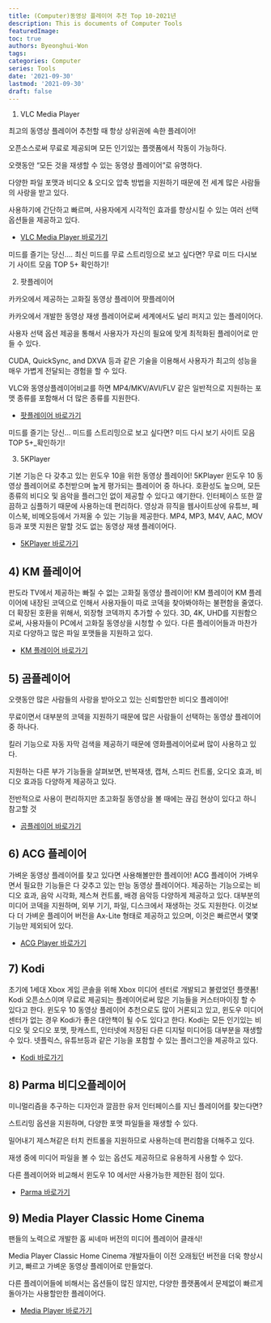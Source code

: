 ```yaml
---
title: (Computer)동영상 플레이어 추천 Top 10-2021년
description: This is documents of Computer Tools
featuredImage: 
toc: true
authors: Byeonghui-Won
tags:
categories: Computer
series: Tools
date: '2021-09-30'
lastmod: '2021-09-30'
draft: false
---
```





1) VLC Media Player

최고의 동영상 플레이어 추천할 때 항상 상위권에 속한 플레이어!

오픈소스로써 무료로 제공되며 모든 인기있는 플랫폼에서 작동이 가능하다.

오랫동안 “모든 것을 재생할 수 있는 동영상 플레이어”로 유명하다.

다양한 파일 포맷과 비디오 & 오디오 압축 방법을 지원하기 때문에 전 세계 많은 사람들의 사랑을 받고 있다.

사용하기에 간단하고 빠르며, 사용자에게 시각적인 효과를 향상시킬 수 있는 여러 선택 옵션들을 제공하고 있다.


* [VLC Media Player 바로가기](http://www.videolan.org/vlc/download-windows.html)

미드를 즐기는 당신…. 최신 미드를 무료 스트리밍으로 보고 싶다면?
무료 미드 다시보기 사이트 모음 TOP 5+ 확인하기!

2) 팟플레이어

카카오에서 제공하는 고화질 동영상 플레이어 팟플레이어

카카오에서 개발한 동영상 재생 플레이어로써 세계에서도 널리 퍼지고 있는 플레이어다.

사용자 선택 옵션 제공을 통해서 사용자가 자신의 필요에 맞게 최적화된 플레이어로 만들 수 있다.

CUDA, QuickSync, and DXVA 등과 같은 기술을 이용해서 사용자가 최고의 성능을 매우 가볍게 전달되는 경험을 할 수 있다.

VLC와 동영상플레이어비교를 하면 MP4/MKV/AVI/FLV 같은 일반적으로 지원하는 포맷 종류를 포함해서 더 많은 종류를 지원한다.

* [팟플레이어  바로가기](https://potplayer.daum.net/)

미드를 즐기는 당신… 미드를 스트리밍으로 보고 싶다면?
미드 다시 보기 사이트 모음 TOP 5+_확인하기!

3) 5KPlayer

기본 기능은 다 갖추고 있는 윈도우 10을 위한 동영상 플레이어!
5KPlayer
윈도우 10 동영상 플레이어로 추천받으며 높게 평가되는 플레이어 중 하나다.
호환성도 높으며, 모든 종류의 비디오 및 음악을 플러그인 없이 제공할 수 있다고 얘기한다.
인터페이스 또한 깔끔하고 심플하기 때문에 사용하는데 편리하다.
영상과 뮤직을 웹사이트상에 유튜브, 페이스북, 비메오등에서 가져올 수 있는 기능을 제공한다.
MP4, MP3, M4V, AAC, MOV등과 포맷 지원은 말할 것도 없는 동영상 재생 플레이어다.

* [5KPlayer  바로가기](https://www.5kplayer.com/)




## 4) KM 플레이어
판도라 TV에서 제공하는 빠질 수 없는 고화질 동영상 플레이어!
KM 플레이어
KM 플레이어에 내장된 코덱으로 인해서 사용자들이 따로 코덱을 찾아봐야하는 불편함을 줄였다.
더 확장된 호환을 위해서, 외장형 코덱까지 추가할 수 있다.
3D, 4K, UHD를 지원함으로써, 사용자들이 PC에서 고화질 동영상을 시청할 수 있다.
다른 플레이어들과 마찬가지로 다양하고 많은 파일 포맷들을 지원하고 있다.


* [KM 플레이어  바로가기](https://www.kmplayer.com/home)

## 5) 곰플레이어

오랫동안 많은 사람들의 사랑을 받아오고 있는 신뢰할만한 비디오 플레이어!

무료이면서 대부분의 코덱을 지원하기 때문에 많은 사람들이 선택하는 동영상 플레이어 중 하나다.

킬러 기능으로 자동 자막 검색을 제공하기 때문에 영화플레이어로써 많이 사용하고 있다.

지원하는 다른 부가 기능들을 살펴보면, 반복재생, 캡쳐, 스피드 컨트롤, 오디오 효과, 비디오 효과등 다양하게 제공하고 있다.

전반적으로 사용이 편리하지만 초고화질 동영상을 볼 때에는 끊김 현상이 있다고 하니 참고할 것

* [곰플레이어  바로가기](https://www.gomlab.com/)


## 6) ACG 플레이어
가벼운 동영상 플레이어를 찾고 있다면 사용해볼만한 플레이어!
ACG 플레이어
가벼우면서 필요한 기능들은 다 갖추고 있는 만능 동영상 플레이어다.
제공하는 기능으로는 비디오 효과, 음악 시각화, 제스쳐 컨트롤, 배경 음악등 다양하게 제공하고 있다.
대부분의 미디어 코덱을 지원하며, 외부 기기, 파일, 디스크에서 재생하는 것도 지원한다.
이것보다 더 가벼운 플레이어 버전을 Ax-Lite 형태로 제공하고 있으며, 이것은 빠르면서 몇몇 기능만 제외되어 있다.


* [ACG Player 바로가기](https://acg-player.en.softonic.com/)


## 7) Kodi
초기에 1세대 Xbox 게임 콘솔을 위해 Xbox 미디어 센터로 개발되고 불렸었던 플랫폼!
Kodi
오픈소스이며 무료로 제공되는 플레이어로써 많은 기능들을 커스터마이징 할 수 있다고 한다.
윈도우 10 동영상 플레이어 추천으로도 많이 거론되고 있고, 윈도우 미디어 센터가 없는 경우 Kodi가 좋은 대안책이 될 수도 있다고 한다.
Kodi는 모든 인기있는 비디오 및 오디오 포맷, 팟캐스트, 인터넷에 저장된 다른 디지털 미디어등 대부분을 재생할 수 있다.
넷플릭스, 유튜브등과 같은 기능을 포함할 수 있는 플러그인을 제공하고 있다.

* [Kodi  바로가기](https://kodi.tv/)



## 8) Parma 비디오플레이어

미니멀리즘을 추구하는 디자인과 깔끔한 유저 인터페이스를 지닌 플레이어를 찾는다면?

스트리밍 옵션을 지원하며, 다양한 포맷 파일들을 재생할 수 있다.

밀어내기 제스쳐같은 터치 컨트롤을 지원하므로 사용하는데 편리함을 더해주고 있다.

재생 중에 미디어 파일을 볼 수 있는 옵션도 제공하므로 유용하게 사용할 수 있다.

다른 플레이어와 비교해서 윈도우 10 에서만 사용가능한 제한된 점이 있다.

* [Parma  바로가기](https://www.microsoft.com/en-in/p/parma-video-player/9nblggh4qg1r?activetab=pivot:overviewtab)


## 9) Media Player Classic Home Cinema

팬들의 노력으로 개발한 홈 씨네마 버전의 미디어 플레이어 클래식!

Media Player Classic Home Cinema
개발자들이 이전 오래됬던 버전을 더욱 향상시키고, 빠르고 가벼운 동영상 플레이어로 만들었다.

다른 플레이어들에 비해서는 옵션들이 많진 않지만, 다양한 플랫폼에서 문제없이 빠르게 돌아가는 사용할만한 플레이어다.

* [Media Player  바로가기](https://mpc-hc.org/)
